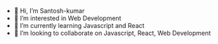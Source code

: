 - 👋 Hi, I’m Santosh-kumar
- 👀 I’m interested in Web Development 
- 🌱 I’m currently learning Javascript and React
- 💞️ I’m looking to collaborate on Javascript, React, Web Development

<!---
santosh-bkumar/santosh-bkumar is a ✨ special ✨ repository because its `README.md` (this file) appears on your GitHub profile.
You can click the Preview link to take a look at your changes.
--->
